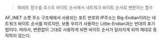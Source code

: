 >16비트 정수를 호스트 바이트 순서에서 네트워크 바이트 순서로 변환하는 함수

AF_INET 소켓 주소 구조체에서 사용되는 포트 번호와 IP주소는 Big-Endian이라는 네트워크 바이트 순서를 따르지만, 보통 우리가 사용하는 Little-Endian과는 반대의 표기법이다. 따라서, 변환없이 그대로 사용하게 되면 바이트 순서가 달라지게 되어 제대로 동작하지 않는다.

